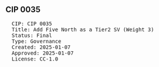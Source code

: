 ## CIP 0035

<pre>
  CIP: CIP 0035
  Title: Add Five North as a Tier2 SV (Weight 3)
  Status: Final
  Type: Governance
  Created: 2025-01-07
  Approved: 2025-01-07
  License: CC-1.0
</pre>

